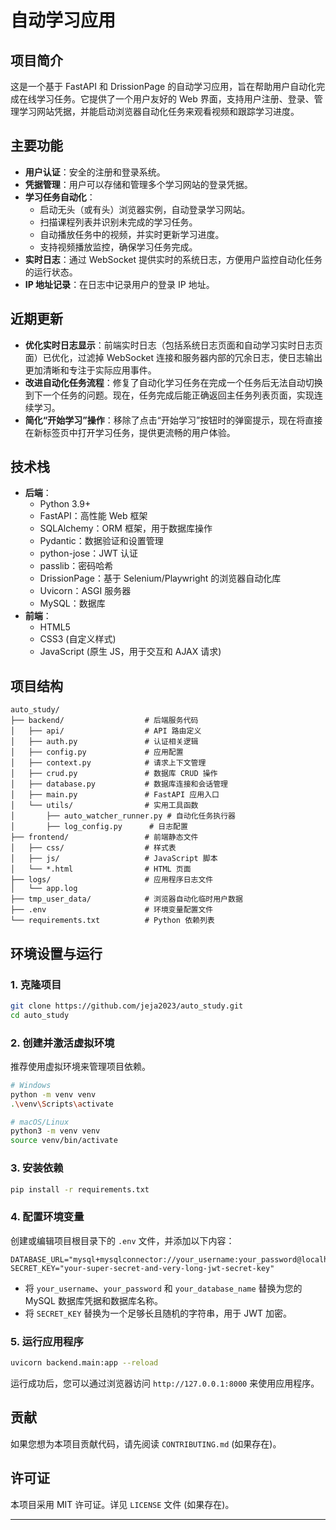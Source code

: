 # 自动学习应用

## 项目简介

这是一个基于 FastAPI 和 DrissionPage 的自动学习应用，旨在帮助用户自动化完成在线学习任务。它提供了一个用户友好的 Web 界面，支持用户注册、登录、管理学习网站凭据，并能启动浏览器自动化任务来观看视频和跟踪学习进度。

## 主要功能

- **用户认证**：安全的注册和登录系统。
- **凭据管理**：用户可以存储和管理多个学习网站的登录凭据。
- **学习任务自动化**：
  - 启动无头（或有头）浏览器实例，自动登录学习网站。
  - 扫描课程列表并识别未完成的学习任务。
  - 自动播放任务中的视频，并实时更新学习进度。
  - 支持视频播放监控，确保学习任务完成。
- **实时日志**：通过 WebSocket 提供实时的系统日志，方便用户监控自动化任务的运行状态。
- **IP 地址记录**：在日志中记录用户的登录 IP 地址。

## 近期更新

- **优化实时日志显示**：前端实时日志（包括系统日志页面和自动学习实时日志页面）已优化，过滤掉 WebSocket 连接和服务器内部的冗余日志，使日志输出更加清晰和专注于实际应用事件。
- **改进自动化任务流程**：修复了自动化学习任务在完成一个任务后无法自动切换到下一个任务的问题。现在，任务完成后能正确返回主任务列表页面，实现连续学习。
- **简化“开始学习”操作**：移除了点击“开始学习”按钮时的弹窗提示，现在将直接在新标签页中打开学习任务，提供更流畅的用户体验。

## 技术栈

- **后端**：
  - Python 3.9+
  - FastAPI：高性能 Web 框架
  - SQLAlchemy：ORM 框架，用于数据库操作
  - Pydantic：数据验证和设置管理
  - python-jose：JWT 认证
  - passlib：密码哈希
  - DrissionPage：基于 Selenium/Playwright 的浏览器自动化库
  - Uvicorn：ASGI 服务器
  - MySQL：数据库
- **前端**：
  - HTML5
  - CSS3 (自定义样式)
  - JavaScript (原生 JS，用于交互和 AJAX 请求)

## 项目结构

```
auto_study/
├── backend/                  # 后端服务代码
│   ├── api/                  # API 路由定义
│   ├── auth.py               # 认证相关逻辑
│   ├── config.py             # 应用配置
│   ├── context.py            # 请求上下文管理
│   ├── crud.py               # 数据库 CRUD 操作
│   ├── database.py           # 数据库连接和会话管理
│   ├── main.py               # FastAPI 应用入口
│   └── utils/                # 实用工具函数
│       ├── auto_watcher_runner.py # 自动化任务执行器
│       ├── log_config.py      # 日志配置
├── frontend/                 # 前端静态文件
│   ├── css/                  # 样式表
│   ├── js/                   # JavaScript 脚本
│   └── *.html                # HTML 页面
├── logs/                     # 应用程序日志文件
│   └── app.log
├── tmp_user_data/            # 浏览器自动化临时用户数据
├── .env                      # 环境变量配置文件
└── requirements.txt          # Python 依赖列表
```

## 环境设置与运行

### 1. 克隆项目

```bash
git clone https://github.com/jeja2023/auto_study.git
cd auto_study
```

### 2. 创建并激活虚拟环境

推荐使用虚拟环境来管理项目依赖。

```bash
# Windows
python -m venv venv
.\venv\Scripts\activate

# macOS/Linux
python3 -m venv venv
source venv/bin/activate
```

### 3. 安装依赖

```bash
pip install -r requirements.txt
```

### 4. 配置环境变量

创建或编辑项目根目录下的 `.env` 文件，并添加以下内容：

```dotenv
DATABASE_URL="mysql+mysqlconnector://your_username:your_password@localhost:3306/your_database_name"
SECRET_KEY="your-super-secret-and-very-long-jwt-secret-key"
```

- 将 `your_username`、`your_password` 和 `your_database_name` 替换为您的 MySQL 数据库凭据和数据库名称。
- 将 `SECRET_KEY` 替换为一个足够长且随机的字符串，用于 JWT 加密。

### 5. 运行应用程序

```bash
uvicorn backend.main:app --reload
```

运行成功后，您可以通过浏览器访问 `http://127.0.0.1:8000` 来使用应用程序。

## 贡献

如果您想为本项目贡献代码，请先阅读 `CONTRIBUTING.md` (如果存在)。

## 许可证

本项目采用 MIT 许可证。详见 `LICENSE` 文件 (如果存在)。

---